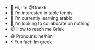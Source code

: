 - 👋 Hi, I’m @Griek6
- 👀 I’m interested in table tennis
- 🌱 I’m currently learning arabic
- 💞️ I’m looking to collaborate on nothing
- 📫 How to reach me Griek
- 😄 Pronouns: he/him
- ⚡ Fun fact: Im greek

<!---
Griek6/Griek6 is a ✨ special ✨ repository because its `README.md` (this file) appears on your GitHub profile.
You can click the Preview link to take a look at your changes.
--->
